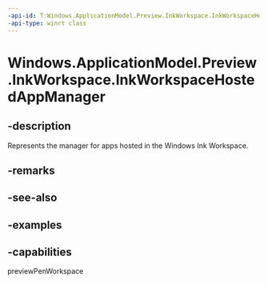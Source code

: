 ```yaml
---
-api-id: T:Windows.ApplicationModel.Preview.InkWorkspace.InkWorkspaceHostedAppManager
-api-type: winrt class
---
```


<!-- Class syntax.
public class InkWorkspaceHostedAppManager 
-->

# Windows.ApplicationModel.Preview.InkWorkspace.InkWorkspaceHostedAppManager

## -description

Represents the manager for apps hosted in the Windows Ink Workspace.

## -remarks

## -see-also

## -examples

## -capabilities

previewPenWorkspace
